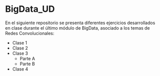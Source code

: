 # BigData_UD
En el siguiente repositorio se presenta diferentes ejercicios desarrollados en clase durante el último módulo de BigData, asociado a los temas de Redes Convolucionales:
- Clase 1
- Clase 2
- Clase 3
  - Parte A
  - Parte B
- Clase 4  
